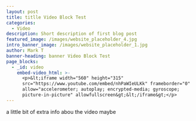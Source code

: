 ```yaml
---
layout: post
title: titlle Video Block Test
categories:
  - Video
description: Short description of first blog post
featured_image: /images/website_placeholder_4.jpg
intro_banner_image: /images/website_placeholder_1.jpg
author: Mark T
banner-heading: banner Video Block Test
page_blocks:
  - _id: video
    embed-video_html: >-
      <p>&lt;iframe width="560" height="315"
      src="https://www.youtube.com/embed/nhPaWIeULKk" frameborder="0"
      allow="accelerometer; autoplay; encrypted-media; gyroscope;
      picture-in-picture" allowfullscreen&gt;&lt;/iframe&gt;</p>
---
```


a little bit of extra info abou the video maybe